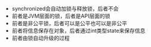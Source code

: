 - synchronized会自动加锁与释放锁，后者不会
- 前者是JVM层面的锁，后者是API层面的锁
- 前者是非公平锁，后者可以是公平也可以是非公平
- 前者将信息保存在对象，后者通过int类型state来保存信息
- 前者由锁自动升级的过程
